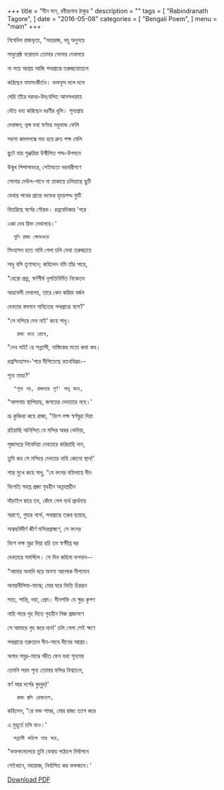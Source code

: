 +++
title = "দীন দান,   রবীন্দ্রনাথ ঠাকুর "
description = ""
tags = [
    "Rabindranath Tagore",
]
date = "2016-05-08"
categories = [
    "Bengali Poem",
]
menu = "main"
+++



নিবেদিল রাজভৃত্য, "মহারাজ, বহু অনুনয়ে

সাধুশ্রেষ্ঠ নরোত্তম তোমার সোনার দেবালয়ে

না লয়ে আশ্রয় আজি পথপ্রান্তে তরুচ্ছায়াতলে

করিছেন নামসংকীর্তন। ভক্তবৃন্দ দলে দলে

ঘেরি তাঁরে দরদর-উদ্‌বেলিত আনন্দধারায়

ধৌত ধন্য করিছেন ধরণীর ধূলি। শূন্যপ্রায়

দেবাঙ্গন; ভৃঙ্গ যথা স্বর্ণময় মধুভান্ড ফেলি

সহসা কমলগন্ধে মত্ত হয়ে দ্রুত পক্ষ মেলি

ছুটে যায় গুঞ্জরিয়া উন্মীলিত পদ্ম-উপবনে

উন্মুখ পিপাসাভরে, সেইমতো নরনারীগণে

সোনার দেউল-পানে না তাকায়ে চলিয়াছে ছুটি

যেথায় পথের প্রান্তে ভক্তের হৃদয়পদ্ম ফুটি

বিতরিছে স্বর্গের সৌরভ। রত্নবেদিকার 'পরে

একা দেব রিক্ত দেবালয়ে।'

 
      শুনি রাজা ক্ষোভভরে

সিংহাসন হতে নামি গেলা চলি যেথা তরুচ্ছায়ে

সাধু বসি তৃণাসনে; কহিলেন নমি তাঁর পায়ে,

"হেরো প্রভু, স্বর্ণশীর্ষ নৃপতিনির্মিত নিকেতন

অভ্রভেদী দেবালয়, তারে কেন করিয়া বর্জন

দেবতার স্তবগান গাহিতেছ পথপ্রান্তে বসে?'


"সে মন্দিরে দেব নাই' কহে সাধু।


       রাজা কহে রোষে,

"দেব নাই! হে সন্ন্যাসী, নাস্তিকের মতো কথা কহ।

রত্নসিংহাসন-'পরে দীপিতেছে রতনবিগ্রহ--

শূন্য তাহা?'


      "শূন্য নয়, রাজদম্ভে পূর্ণ' সাধু কহে,

"আপনায় স্থাপিয়াছ, জগতের দেবতারে নহে।'

 

ভ্রূ কুঞ্চিয়া কহে রাজা, "বিংশ লক্ষ স্বর্ণমুদ্রা দিয়া

রচিয়াছি অনিন্দিত যে মন্দির অম্বর ভেদিয়া,

পূজামন্ত্রে নিবেদিয়া দেবতারে করিয়াছি দান,

তুমি কহ সে মন্দিরে দেবতার নাহি কোনো স্থান!'

 

শান্ত মুখে কহে সাধু, "যে বৎসর বহ্নিদাহে দীন

বিংশতি সহস্র প্রজা গৃহহীন অন্নবস্ত্রহীন

দাঁড়াইল দ্বারে তব, কেঁদে গেল ব্যর্থ প্রার্থনায়

অরণ্যে, গুহার গর্ভে, পথপ্রান্তে তরুর ছায়ায়,

অশ্বত্থবিদীর্ণ জীর্ণ মন্দিরপ্রাঙ্গণে, সে বৎসর

বিংশ লক্ষ মুদ্রা দিয়া রচি তব স্বর্ণদীপ্ত ঘর

দেবতারে সমর্পিলে। সে দিন কহিলা ভগবান--

"আমার অনাদি ঘরে অগণ্য আলোক দীপ্যমান

অনন্তনীলিমা-মাঝে; মোর ঘরে ভিত্তি চিরন্তন

সত্য, শান্তি, দয়া, প্রেম। দীনশক্তি যে ক্ষুদ্র কৃপণ

নাহি পারে গৃহ দিতে গৃহহীন নিজ প্রজাগণে

সে আমারে গৃহ করে দান!' চলি গেলা সেই ক্ষণে

পথপ্রান্তে তরুতলে দীন-সাথে দীনের আশ্রয়।

অগাধ সমুদ্র-মাঝে স্ফীত ফেন যথা শূন্যময়

তেমনি পরম শূন্য তোমার মন্দির বিশ্বতলে,

স্বর্ণ আর দর্পের বুদ্‌বুদ্‌!'

       রাজা জ্বলি রোষানলে,

কহিলেন, "রে ভন্ড পামর, মোর রাজ্য ত্যাগ করে

এ মুহূর্তে চলি যাও।'


      সন্ন্যাসী কহিলা শান্ত স্বরে,

"ভক্তবৎসলেরে তুমি যেথায় পাঠালে নির্বাসনে

সেইখানে, মহারাজ, নির্বাসিত কর ভক্তজনে।'


 [Download PDF](/doc/bengali-poem/dino-dan.pdf)

